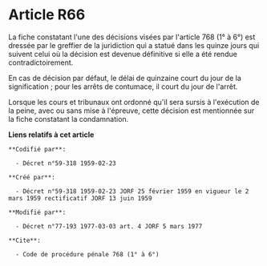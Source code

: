 # Article R66

La fiche constatant l'une des décisions visées par l'article 768 (1° à 6°) est dressée par le greffier de la juridiction qui
a statué dans les quinze jours qui suivent celui où la décision est devenue définitive si elle a été rendue
contradictoirement.

En cas de décision par défaut, le délai de quinzaine court du jour de la signification ; pour les arrêts de contumace, il
court du jour de l'arrêt.

Lorsque les cours et tribunaux ont ordonné qu'il sera sursis à l'exécution de la peine, avec ou sans mise à l'épreuve, cette
décision est mentionnée sur la fiche constatant la condamnation.

**Liens relatifs à cet article**

	**Codifié par**:

	  - Décret n°59-318 1959-02-23

	**Créé par**:

	  - Décret n°59-318 1959-02-23 JORF 25 février 1959 en vigueur le 2 mars 1959 rectificatif JORF 13 juin 1959

	**Modifié par**:

	  - Décret n°77-193 1977-03-03 art. 4 JORF 5 mars 1977

	**Cite**:

	  - Code de procédure pénale 768 (1° à 6°)
